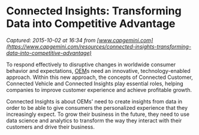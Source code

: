 # Connected Insights: Transforming Data into Competitive Advantage

_Captured: 2015-10-02 at 16:34 from [www.capgemini.com](https://www.capgemini.com/resources/connected-insights-transforming-data-into-competitive-advantage)_

To respond effectively to disruptive changes in worldwide consumer behavior and expectations, [OEM](https://www.capgemini.com/automotive/supporting-functions-for-automotives/application-outsourcing-for-automotive-oems)s need an innovative, technology-enabled approach. Within this new approach, the concepts of Connected Customer, Connected Vehicle and Connected Insights play essential roles, helping companies to improve customer experience and achieve profitable growth.

Connected Insights is about OEMs' need to create insights from data in order to be able to give consumers the personalized experience that they increasingly expect. To grow their business in the future, they need to use data science and analytics to transform the way they interact with their customers and drive their business.
